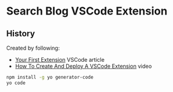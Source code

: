 # Search Blog VSCode Extension

## History

Created by following:

- [Your First Extension](https://code.visualstudio.com/api/get-started/your-first-extension)
  VSCode article
- [How To Create And Deploy A VSCode Extension](https://youtu.be/q5V4T3o3CXE) video

```bash
npm install -g yo generator-code
yo code
```
